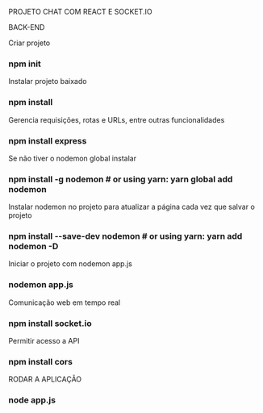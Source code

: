 PROJETO CHAT COM REACT E SOCKET.IO

BACK-END

Criar projeto
### npm init

Instalar projeto baixado
### npm install

Gerencia requisições, rotas e URLs, entre outras funcionalidades
### npm install express

Se não tiver o nodemon global instalar
### npm install -g nodemon # or using yarn: yarn global add nodemon

Instalar nodemon no projeto para atualizar a página cada vez que salvar o projeto
### npm install --save-dev nodemon # or using yarn: yarn add nodemon -D

Iniciar o projeto com nodemon app.js
### nodemon app.js

Comunicação web em tempo real
### npm install socket.io

Permitir acesso a API
### npm install cors

RODAR A APLICAÇÃO
### node app.js
